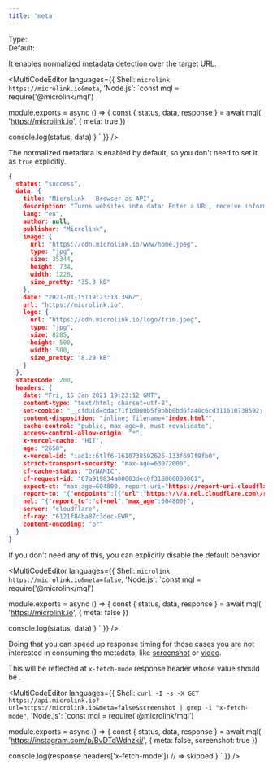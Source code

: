 ```yaml
---
title: 'meta'
--- 
```


Type: <Type children='<boolean>'/><br/>
Default: <Type children='true'/>

It enables normalized metadata detection over the target URL.

<MultiCodeEditor languages={{
  Shell: `microlink https://microlink.io&meta`,
  'Node.js': `const mql = require('@microlink/mql')
 
module.exports = async () => {
  const { status, data, response } = await mql(
    'https://microlink.io', { 
      meta: true
  })
  
 console.log(status, data)
}
  `
  }} 
/>

The normalized metadata is enabled by default, so you don't need to set it as `true` explicitly.

```json
{
  status: "success",
  data: {
    title: "Microlink — Browser as API",
    description: "Turns websites into data: Enter a URL, receive information. Make any URL embeddable. Capture any website as a snapshot. Generate PDF from any website. Automate web performance.",
    lang: "en",
    author: null,
    publisher: "Microlink",
    image: {
      url: "https://cdn.microlink.io/www/home.jpeg",
      type: "jpg",
      size: 35344,
      height: 734,
      width: 1226,
      size_pretty: "35.3 kB"
    },
    date: "2021-01-15T19:23:13.396Z",
    url: "https://microlink.io",
    logo: {
      url: "https://cdn.microlink.io/logo/trim.jpeg",
      type: "jpg",
      size: 8285,
      height: 500,
      width: 500,
      size_pretty: "8.29 kB"
    }
  },
  statusCode: 200,
  headers: {
    date: "Fri, 15 Jan 2021 19:23:12 GMT",
    content-type: "text/html; charset=utf-8",
    set-cookie: "__cfduid=ddac71f1d000b5f9bbb0bd6fa40c6cd311610738592; expires=Sun, 14-Feb-21 19:23:12 GMT; path=/; domain=.microlink.io; HttpOnly; SameSite=Lax; Secure",
    content-disposition: "inline; filename="index.html"",
    cache-control: "public, max-age=0, must-revalidate",
    access-control-allow-origin: "*",
    x-vercel-cache: "HIT",
    age: "2658",
    x-vercel-id: "iad1::6tlf6-1610738592626-133f697f9fb0",
    strict-transport-security: "max-age=63072000",
    cf-cache-status: "DYNAMIC",
    cf-request-id: "07a919834a00003dec0f318000000001",
    expect-ct: "max-age=604800, report-uri="https://report-uri.cloudflare.com/cdn-cgi/beacon/expect-ct"",
    report-to: "{"endpoints":[{"url":"https:\/\/a.nel.cloudflare.com\/report?s=uSmIJ8cwSAslkeRTgPQSuql5rTpPCYeCpqcO%2BlE53Vjlhwl0CF1seXdlAHBbrQEJCuBxTXVt9o7B%2BLyxqeiP62UTUoWpmDTVaW47EgM%3D"}],"group":"cf-nel","max_age":604800}",
    nel: "{"report_to":"cf-nel","max_age":604800}",
    server: "cloudflare",
    cf-ray: "6121f84ba87c3dec-EWR",
    content-encoding: "br"
  }
}
```

<Figcaption children='The payload includes `statusCode` and `headers` as part of response.' />

If you don't need any of this, you can explicitly disable the default behavior 

<MultiCodeEditor languages={{
  Shell: `microlink https://microlink.io&meta=false`,
  'Node.js': `const mql = require('@microlink/mql')
 
module.exports = async () => {
  const { status, data, response } = await mql(
    'https://microlink.io', { 
      meta: false
  })
  
 console.log(status, data)
}
  `
  }} 
/>

Doing that you can speed up response timing for those cases you are not interested in consuming the metadata, like [screenshot](/docs/api/parameters/screenshot) or [video](/docs/api/parameters/video).

This will be reflected at `x-fetch-mode` response header whose value should be <Type children="'skipped'"/>.

<MultiCodeEditor languages={{
  Shell: `curl -I -s -X GET https://api.microlink.io?url=https://microlink.io&meta=false&screenshot | grep -i "x-fetch-mode"`,
  'Node.js': `const mql = require('@microlink/mql')
 
module.exports = async () => {
  const { status, data, response } = await mql(
    'https://instagram.com/p/BvDTdWdnzkj/', { 
      meta: false,
      screenshot: true
    })
  
  console.log(response.headers['x-fetch-mode']) // => skipped
}
  `
  }} 
/>
